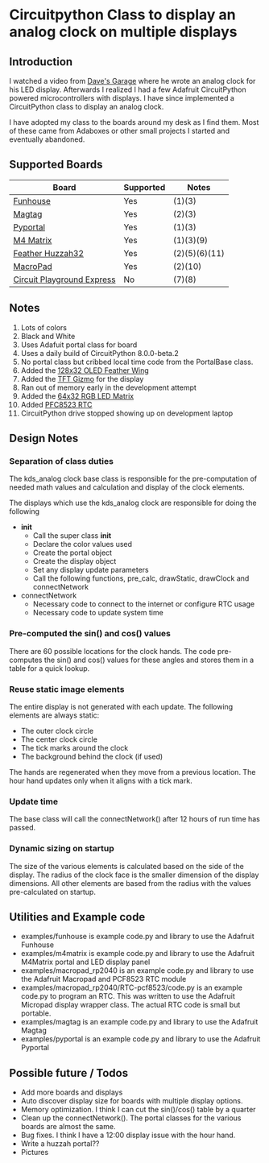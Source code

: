 # Circuitpython Class to display an analog clock on multiple displays

## Introduction

I watched a video from [Dave's Garage](https://www.youtube.com/watch?v=yIpdBVu9xv8) where he wrote an analog clock for his LED display. Afterwards I realized I had a few Adafruit CircuitPython powered microcontrollers with displays. I have since implemented a CircuitPython class to display an analog clock. 

I have adopted my class to the boards around my desk as I find them. Most of these came from Adaboxes or other small projects I started and eventually abandoned.

## Supported Boards
| Board | Supported | Notes|
|----------|--------|--------
| [Funhouse](https://www.adafruit.com/product/4985) | Yes    | (1)(3) |
| [Magtag](https://www.adafruit.com/product/4800)   | Yes    | (2)(3) |
| [Pyportal](https://www.adafruit.com/product/4116) | Yes    | (1)(3) |
| [M4 Matrix](https://www.adafruit.com/product/4745) | Yes   | (1)(3)(9) |
| [Feather Huzzah32](https://www.adafruit.com/product/3405)| Yes | (2)(5)(6)(11) |
| [MacroPad](https://www.adafruit.com/product/5128) | Yes | (2)(10)
| [Circuit Playground Express](https://www.adafruit.com/product/3333) | No | (7)(8) |

## Notes
1) Lots of colors
2) Black and White
3) Uses Adafuit portal class for board
4) Uses a daily build of CircuitPython 8.0.0-beta.2
5) No portal class but cribbed local time code from the PortalBase class. 
6) Added the [128x32 OLED Feather Wing](https://www.adafruit.com/product/2900)
7) Added the [TFT Gizmo](https://www.adafruit.com/product/4367) for the display
8) Ran out of memory early in the development attempt
9) Added the [64x32 RGB LED Matrix](https://www.adafruit.com/product/2278)
10) Added [PFC8523 RTC](https://learn.adafruit.com/adafruit-pcf8523-real-time-clock)
11) CircuitPython drive stopped showing up on development laptop

## Design Notes

### Separation of class duties
The kds_analog clock base class is responsible for the pre-computation of needed math values and calculation and display of the clock elements. 

The displays which use the kds_analog clock are responsible for doing the following
- __init__
  * Call the super class __init__
  * Declare the color values used
  * Create the portal object
  * Create the display object
  * Set any display update parameters
  * Call the following functions, pre_calc, drawStatic, drawClock and connectNetwork
- connectNetwork
  * Necessary code to connect to the internet or configure RTC usage
  * Necessary code to update system time

### Pre-computed the sin() and cos() values
There are 60 possible locations for the clock hands. The code pre-computes the sin() and cos() values for these angles and stores them in a table for a quick lookup.

### Reuse static image elements
The entire display is not generated with each update. 
The following elements are always static:
- The outer clock circle
- The center clock circle
- The tick marks around the clock
- The background behind the clock (if used)

The hands are regenerated when they move from a previous location. The hour hand updates only when it aligns with a tick mark.

### Update time
The base class will call the connectNetwork() after 12 hours of run time has passed. 

### Dynamic sizing on startup
The size of the various elements is calculated based on the side of the display. The radius of the clock face is the smaller dimension of the display dimensions. All other elements are based from the radius with the values pre-calculated on startup. 

## Utilities and Example code
- examples/funhouse is example code.py and library to use the Adafruit Funhouse
- examples/m4matrix is example code.py and library to use the Adafruit M4Matrix portal and LED display panel
- examples/macropad_rp2040 is an example code.py and library to use the Adafruit Macropad and PCF8523 RTC module
- examples/macropad_rp2040/RTC-pcf8523/code.py is an example code.py to program an RTC. This was written to use the Adafruit Micropad display wrapper class. The actual RTC code is small but portable.
- examples/magtag is an example code.py and library to use the Adafruit Magtag
- examples/pyportal is an example code.py and library to use the Adafruit Pyportal
 
## Possible future / Todos
- Add more boards and displays
- Auto discover display size for boards with multiple display options.
- Memory optimization. I think I can cut the sin()/cos() table by a quarter
- Clean up the connectNetwork(). The portal classes for the various boards are almost the same.
- Bug fixes. I think I have a 12:00 display issue with the hour hand. 
- Write a huzzah portal??
- Pictures
